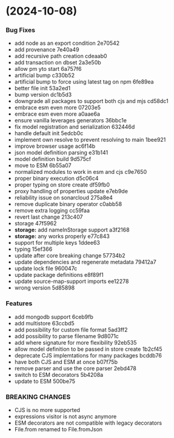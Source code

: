 #  (2024-10-08)


### Bug Fixes

* add node as an export condition 2e70542
* add provenance 7e40a49
* add recursive path creation cdeaab0
* add transaction on dbset 2a3e50b
* allow pm yto start 6a757f6
* artificial bump c330b52
* artificial bump to force using latest tag on npm 6fe89ea
* better file init 53a2ed1
* bump version dc1b5d3
* downgrade all packages to support both cjs and mjs cd58dc1
* embrace esm even more 07203e5
* embrace esm even more a0aae6a
* ensure vanilla leverages generators 36bbc1e
* fix model registration and serialization 632446d
* handle default init 5edcb0c
* implement own resolve to prevent resolving to main 1bee921
* improve browser usage ac6f14b
* json model definition parsing e31b141
* model definition build 9d575cf
* move to ESM 6b55a07
* normalized modules to work in esm and cjs c9e7650
* proper binary execution d5c06c4
* proper typing on store create df59fb0
* proxy handling of properties update e7eb9de
* reliability issue on sonarcloud 275a8e4
* remove duplicate binary operator c0abb58
* remove extra logging cc59faa
* revert last change 213c407
* storage 47f5962
* **storage:** add nameInStorage support a3f2168
* **storage:** any works properly e77c843
* support for multiple keys 1ddee63
* typing 15ef366
* update after core breaking change 57734b2
* update dependencies and regenerate metadata 79412a7
* update lock file 960047c
* update package definitions e8f89f1
* update source-map-support imports ee12278
* wrong version 5d85898


### Features

* add mongodb support 6ceb9fb
* add multistore 63ccbd5
* add possibility for custom file format 5ad3ff2
* add possibility to parse filename 9d8071c
* add where signature for more flexibility 92eb535
* allow model definition to be passed in store create 1b2cf45
* deprecate CJS implemtations for many packages bcddb76
* have both CJS and ESM at once b07f75b
* remove parser and use the core parser 2ebd478
* switch to ESM decorators 5b4208a
* update to ESM 500be75


### BREAKING CHANGES

* CJS is no more supported
* expressions visitor is not async anymore
* ESM decorators are not compatible with legacy decorators
* File.from renamed to File.fromJson



